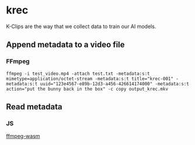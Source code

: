 # krec

K-Clips are the way that we collect data to train our AI models.

## Append metadata to a video file

### FFmpeg

`ffmpeg -i test_video.mp4 -attach test.txt -metadata:s:t mimetype=application/octet-stream -metadata:s:t title="krec-001" -metadata:s:t uuid="123e4567-e89b-12d3-a456-426614174000" -metadata:s:t action="put the bunny back in the box" -c copy output_krec.mkv`

## Read metadata

### JS

[ffmpeg-wasm](adhoc/web/full_meta.html)

